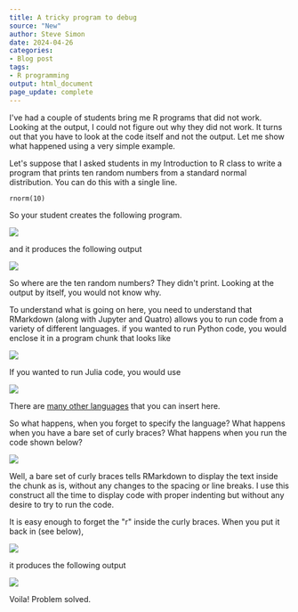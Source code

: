 ```yaml
---
title: A tricky program to debug
source: "New"
author: Steve Simon
date: 2024-04-26
categories:
- Blog post
tags:
- R programming
output: html_document
page_update: complete
---
```


I've had a couple of students bring me R programs that did not work. Looking at the output, I could not figure out why they did not work. It turns out that you have to look at the code itself and not the output. Let me show what happened using a very simple example.

<!---more--->

Let's suppose that I asked students in my Introduction to R class to write a program that prints ten random numbers from a standard normal distribution. You can do this with a single line.

    rnorm(10)

So your student creates the following program.

![](http://www.pmean.com/new-images/24/tricky-program-03.png)

and it produces the following output

![](http://www.pmean.com/new-images/24/tricky-program-01.png)

So where are the ten random numbers? They didn't print. Looking at the output by itself, you would not know why.

To understand what is going on here, you need to understand that RMarkdown (along with Jupyter and Quatro) allows you to run code from a variety of different languages. if you wanted to run Python code, you would enclose it in a program chunk that looks like

![](http://www.pmean.com/new-images/24/tricky-program-04.png)

If you wanted to run Julia code, you would use

![](http://www.pmean.com/new-images/24/tricky-program-05.png)

There are [many other languages][xie1] that you can insert here. 

[xie1]: https://bookdown.org/yihui/rmarkdown/language-engines.html

So what happens, when you forget to specify the language? What happens when you have a bare set of curly braces? What happens when you run the code shown below?

![](http://www.pmean.com/new-images/24/tricky-program-06.png)

Well, a bare set of curly braces tells RMarkdown to display the text inside the chunk as is, without any changes to the spacing or line breaks. I use this construct all the time to display code with proper indenting but without any desire to try to run the code.

It is easy enough to forget the "r" inside the curly braces. When you put it back in (see below),

![](http://www.pmean.com/new-images/24/tricky-program-07.png)

it produces the following output

![](http://www.pmean.com/new-images/24/tricky-program-02.png)

Voila! Problem solved.
